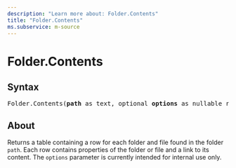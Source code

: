 ```yaml
---
description: "Learn more about: Folder.Contents"
title: "Folder.Contents"
ms.subservice: m-source
---
```

# Folder.Contents

## Syntax

<pre>
Folder.Contents(<b>path</b> as text, optional <b>options</b> as nullable record) as table
</pre>

## About

Returns a table containing a row for each folder and file found in the folder `path`. Each row contains properties of the folder or file and a link to its content. The `options` parameter is currently intended for internal use only.
